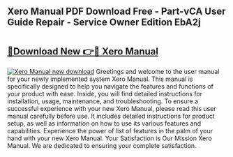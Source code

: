 ## Xero Manual PDF Download Free - Part-vCA User Guide Repair - Service Owner Edition EbA2j

# <h2><a href="http://cf17367.oget.top/?id=Xero+Manual">🔗Download New 👉🔴 Xero Manual</a></h2>

[![Xero Manual new download](https://i.imgur.com/5g1atiW.png)](http://cf17367.oget.top/?id=Xero+Manual)
Greetings and welcome to the user manual for your newly implemented system Xero Manual. This manual is specifically designed to help you navigate the features and functions of your product with ease. Inside, you will find detailed instructions for installation, usage, maintenance, and troubleshooting. To ensure a successful experience with your new Xero Manual, please read this user manual carefully before use. It includes detailed instructions for product setup, as well as information on how to use its various features and capabilities. Experience the power of list of features in the palm of your hand with your new Xero Manual. Your Satisfaction is Our Mission Xero Manual. We are dedicated to ensuring your complete satisfaction.
